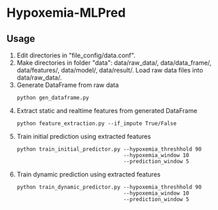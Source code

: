 # Hypoxemia-MLPred

## Usage
1. Edit directories in "file_config/data.conf".
2. Make directories in folder "data": data/raw_data/, data/data_frame/, data/features/, data/model/, data/result/. Load raw data files into data/raw_data/.
3. Generate DataFrame from raw data
   ```
   python gen_dataframe.py
   ```
4. Extract static and realtime features from generated DataFrame
   ```
   python feature_extraction.py --if_impute True/False
   ```
5. Train initial prediction using extracted features
   ```
   python train_initial_predictor.py --hypoxemia_threshhold 90
                                     --hypoxemia_window 10
                                     --prediction_window 5
   ```
6. Train dynamic prediction using extracted features
   ```
   python train_dynamic_predictor.py --hypoxemia_threshhold 90
                                     --hypoxemia_window 10
                                     --prediction_window 5
   ```
